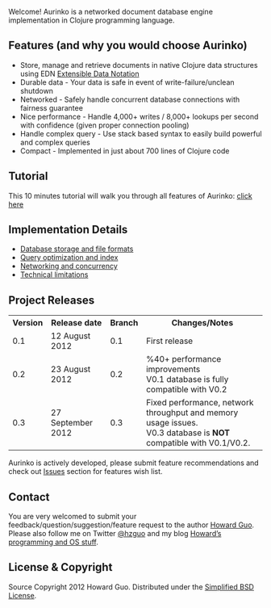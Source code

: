 Welcome! Aurinko is a networked document database engine implementation in Clojure programming language.

Features (and why you would choose Aurinko)
---------------------------------

-   Store, manage and retrieve documents in native Clojure data structures using EDN [Extensible Data Notation][]
-   Durable data - Your data is safe in event of write-failure/unclean shutdown
-   Networked - Safely handle concurrent database connections with fairness guarantee
-   Nice performance - Handle 4,000+ writes / 8,000+ lookups per second with confidence (given proper connection pooling)
-   Handle complex query - Use stack based syntax to easily build powerful and complex queries
-   Compact - Implemented in just about 700 lines of Clojure code

Tutorial
--------

This 10 minutes tutorial will walk you through all features of Aurinko: [click here][]

Implementation Details
----------------------

-   [Database storage and file formats][]
-   [Query optimization and index][]
-   [Networking and concurrency][]
-   [Technical limitations][]

Project Releases
----------------
<table>
  <tr>
    <th>Version</th>
    <th>Release date</th>
    <th>Branch</th>
    <th>Changes/Notes</th>
  </tr>
  <tr>
    <td>0.1</td>
    <td>12 August 2012</td>
    <td>0.1</td>
    <td>First release</td>
  </tr>
  <tr>
    <td>0.2</td>
    <td>23 August 2012</td>
    <td>0.2</td>
    <td>%40+ performance improvements<br />
V0.1 database is fully compatible with V0.2</td>
  </tr>
  <tr>
    <td>0.3</td>
    <td>27 September 2012</td>
    <td>0.3</td>
    <td>Fixed performance, network throughput and memory usage issues.<br />
V0.3 database is <b>NOT</b> compatible with V0.1/V0.2.</td>
  </tr>
</table>

Aurinko is actively developed, please submit feature recommendations and check out [Issues][] section for features wish list.

Contact
-------

You are very welcomed to submit your feedback/question/suggestion/feature request to the author [Howard Guo][].
Please also follow me on Twitter [@hzguo][] and my blog [Howard’s programming and OS stuff][].

License & Copyright
-------------------

Source Copyright 2012 Howard Guo.
Distributed under the [Simplified BSD License][].

  [click here]: https://github.com/HouzuoGuo/Aurinko/wiki/Tutorial
  [Database storage and file formats]: https://github.com/HouzuoGuo/Aurinko/wiki/Database-Storage-and-File-Formats
  [Query optimization and index]: https://github.com/HouzuoGuo/Aurinko/wiki/Query-Optimization-and-Index-Usage
  [Networking and concurrency]: https://github.com/HouzuoGuo/Aurinko/wiki/Network-and-Concurrency-Suppport
  [Technical limitations]: https://github.com/HouzuoGuo/Aurinko/wiki/Limitations
  [Issues]: https://github.com/HouzuoGuo/Aurinko/issues
  [my github]: https://github.com/HouzuoGuo
  [Howard Guo]: mailto:guohouzuo@gmail.com
  [@hzguo]: https://twitter.com/hzguo
  [Howard’s programming and OS stuff]: http://allstarnix.blogspot.com.au
  [Simplified BSD License]: http://www.freebsd.org/copyright/freebsd-license.html
  [Extensible Data Notation]: https://github.com/edn-format/edn
